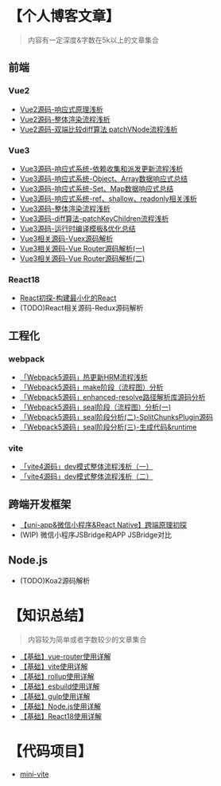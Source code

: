 # 【个人博客文章】
> 内容有一定深度&字数在5k以上的文章集合
## 前端
### Vue2
- [Vue2源码-响应式原理浅析](https://juejin.cn/post/7179389498860503099)
- [Vue2源码-整体渲染流程浅析](https://juejin.cn/post/7179782616776704060)
- [Vue2源码-双端比较diff算法 patchVNode流程浅析](https://juejin.cn/post/7179469444945543229)

### Vue3
- [Vue3源码-响应式系统-依赖收集和派发更新流程浅析](https://juejin.cn/post/7177613948907159607)
- [Vue3源码-响应式系统-Object、Array数据响应式总结](https://juejin.cn/post/7176490314419421239)
- [Vue3源码-响应式系统-Set、Map数据响应式总结](https://juejin.cn/post/7176681565051682873)
- [Vue3源码-响应式系统-ref、shallow、readonly相关浅析](https://juejin.cn/post/7177178450287919162)
- [Vue3源码-整体渲染流程浅析](https://juejin.cn/post/7179851550943084603)
- [Vue3源码-diff算法-patchKeyChildren流程浅析](https://juejin.cn/post/7179469444945543229)
- [Vue3源码-运行时编译模板&优化总结](https://segmentfault.com/a/1190000043750497)
- [Vue3相关源码-Vuex源码解析](https://segmentfault.com/a/1190000043686292)
- [Vue3相关源码-Vue Router源码解析(一)](https://juejin.cn/post/7215967109184503864)
- [Vue3相关源码-Vue Router源码解析(二)](https://juejin.cn/post/7215967453931077692)



### React18
- [React初探-构建最小化的React](https://github.com/wbccb/Frontend-Articles/issues/16)
- (TODO)React相关源码-Redux源码解析


## 工程化
### webpack
- [「Webpack5源码」热更新HRM流程浅析](https://juejin.cn/post/7182087193958023226)
- [「Webpack5源码」make阶段（流程图）分析](https://segmentfault.com/a/1190000043759679)
- [「Webpack5源码」enhanced-resolve路径解析库源码分析](https://segmentfault.com/a/1190000043759683)
- [「Webpack5源码」seal阶段（流程图）分析(一)](https://segmentfault.com/a/1190000043813899)
- [「Webpack5源码」seal阶段分析(二)-SplitChunksPlugin源码](https://segmentfault.com/a/1190000043845501)
- [「Webpack5源码」seal阶段分析(三)-生成代码&runtime](https://segmentfault.com/a/1190000043857275)

### vite
- [「vite4源码」dev模式整体流程浅析（一）](https://segmentfault.com/a/1190000043673403)
- [「vite4源码」dev模式整体流程浅析（二）](https://segmentfault.com/a/1190000043674823)


## 跨端开发框架
- [【uni-app&微信小程序&React Native】跨端原理初探](https://segmentfault.com/a/1190000043700260)
- (WIP) 微信小程序JSBridge和APP JSBridge对比

## Node.js
- (TODO)Koa2源码解析



# 【知识总结】
> 内容较为简单或者字数较少的文章集合
- [【基础】vue-router使用详解](https://github.com/wbccb/Frontend-Articles/issues/5)
- [【基础】vite使用详解](https://github.com/wbccb/Frontend-Articles/issues/6)
- [【基础】rollup使用详解](https://github.com/wbccb/Frontend-Articles/issues/7)
- [【基础】esbuild使用详解](https://github.com/wbccb/Frontend-Articles/issues/8)
- [【基础】gulp使用详解](https://github.com/wbccb/Frontend-Articles/issues/9)
- [【基础】Node.js使用详解](https://github.com/wbccb/Frontend-Articles/issues/11)
- [【基础】React18使用详解](https://github.com/wbccb/Frontend-Articles/issues/13)


# 【代码项目】
- [mini-vite](https://github.com/wbccb/mini-vite)
